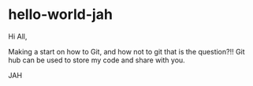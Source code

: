 # hello-world-jah

Hi All, 

Making a start on how to Git, and how not to git that is the question?!!
Git hub can be used to store my code and share with you.  

JAH

